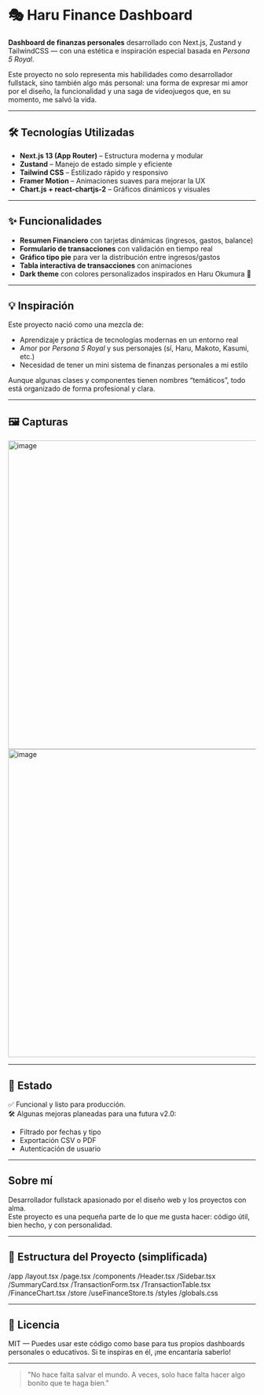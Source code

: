 # 🎭 Haru Finance Dashboard

**Dashboard de finanzas personales** desarrollado con Next.js, Zustand y TailwindCSS — con una estética e inspiración especial basada en *Persona 5 Royal*.

Este proyecto no solo representa mis habilidades como desarrollador fullstack, sino también algo más personal: una forma de expresar mi amor por el diseño, la funcionalidad y una saga de videojuegos que, en su momento, me salvó la vida.

---

## 🛠️ Tecnologías Utilizadas

- **Next.js 13 (App Router)** – Estructura moderna y modular
- **Zustand** – Manejo de estado simple y eficiente
- **Tailwind CSS** – Estilizado rápido y responsivo
- **Framer Motion** – Animaciones suaves para mejorar la UX
- **Chart.js + react-chartjs-2** – Gráficos dinámicos y visuales

---

## ✨ Funcionalidades

- **Resumen Financiero** con tarjetas dinámicas (ingresos, gastos, balance)
- **Formulario de transacciones** con validación en tiempo real
- **Gráfico tipo pie** para ver la distribución entre ingresos/gastos
- **Tabla interactiva de transacciones** con animaciones
- **Dark theme** con colores personalizados inspirados en Haru Okumura 🌸

---

## 💡 Inspiración

Este proyecto nació como una mezcla de:
- Aprendizaje y práctica de tecnologías modernas en un entorno real
- Amor por *Persona 5 Royal* y sus personajes (sí, Haru, Makoto, Kasumi, etc.)
- Necesidad de tener un mini sistema de finanzas personales a mi estilo

Aunque algunas clases y componentes tienen nombres “temáticos”, todo está organizado de forma profesional y clara.

---

## 🖼️ Capturas
<img width="1347" height="627" alt="image" src="https://github.com/user-attachments/assets/541b7570-44c5-4554-8524-af5f46e3f6e9" />

<img width="1346" height="626" alt="image" src="https://github.com/user-attachments/assets/cd4804fe-dd1a-4e7f-a44a-64076df8d24a" />


---

## 🚧 Estado

✅ Funcional y listo para producción.  
🛠️ Algunas mejoras planeadas para una futura v2.0:

- Filtrado por fechas y tipo
- Exportación CSV o PDF
- Autenticación de usuario

---

## Sobre mí

Desarrollador fullstack apasionado por el diseño web y los proyectos con alma.  
Este proyecto es una pequeña parte de lo que me gusta hacer: código útil, bien hecho, y con personalidad.

---

## 📁 Estructura del Proyecto (simplificada)
/app
/layout.tsx
/page.tsx
/components
/Header.tsx
/Sidebar.tsx
/SummaryCard.tsx
/TransactionForm.tsx
/TransactionTable.tsx
/FinanceChart.tsx
/store
/useFinanceStore.ts
/styles
/globals.css


---

## 📄 Licencia

MIT — Puedes usar este código como base para tus propios dashboards personales o educativos. Si te inspiras en él, ¡me encantaría saberlo!

---

> "No hace falta salvar el mundo. A veces, solo hace falta hacer algo bonito que te haga bien."

